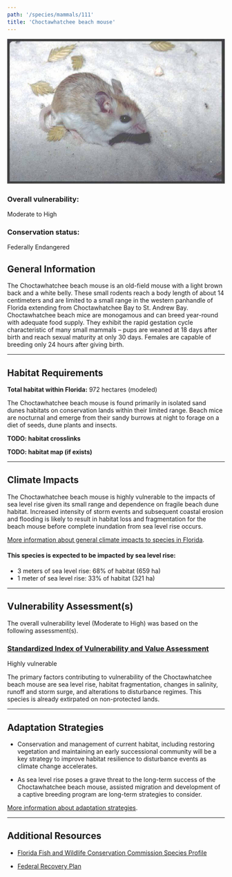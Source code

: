 ```yaml
---
path: '/species/mammals/111'
title: 'Choctawhatchee beach mouse'
---
```


<content-header icon="rodents" title="Choctawhatchee beach mouse" subtitle="Peromyscus polionotus allophrys"></content-header>

<div id="TopSection">

<div class="header-photo"><img src="111.jpg" alt="Photo for Choctawhatchee beach mouse"/></div>

<div>

### Overall vulnerability:

<div class="vulnerability vulnerability-high">Moderate to High</div>

### Conservation status:

Federally Endangered

</div>
</div>

## General Information

The Choctawhatchee beach mouse is an old-field mouse with a light brown back and a white belly.  These small rodents reach a body length of about 14 centimeters and are limited to a small range in the western panhandle of Florida extending from Choctawhatchee Bay to St. Andrew Bay.  Choctawhatchee beach mice are monogamous and can breed year-round with adequate food supply.  They exhibit the rapid gestation cycle characteristic of many small mammals – pups are weaned at 18 days after birth and reach sexual maturity at only 30 days.  Females are capable of breeding only 24 hours after giving birth.

<hr />

## Habitat Requirements

**Total habitat within Florida:** 972 hectares (modeled)

The Choctawhatchee beach mouse is found primarily in isolated sand dunes habitats on conservation lands within their limited range.  Beach mice are nocturnal and emerge from their sandy burrows at night to forage on a diet of seeds, dune plants and insects.

**TODO: habitat crosslinks**

**TODO: habitat map (if exists)**

<hr />

## Climate Impacts

The Choctawhatchee beach mouse is highly vulnerable to the impacts of sea level rise given its small range and dependence on fragile beach dune habitat.  Increased intensity of storm events and subsequent coastal erosion and flooding is likely to result in habitat loss and fragmentation for the beach mouse before complete inundation from sea level rise occurs.

[More information about general climate impacts to species in Florida](/impacts/species).


#### This species is expected to be impacted by sea level rise:

- 3 meters of sea level rise: 68% of habitat (659 ha)
- 1 meter of sea level rise: 33% of habitat (321 ha)
    

<hr />

## Vulnerability Assessment(s)

The overall vulnerability level (Moderate to High) was based on the following assessment(s).
#### 
<div class="vulnerability-header">
<h3><a href="/impacts/vulnerability/sivva/species">Standardized Index of Vulnerability and Value Assessment</a></h3>
<div class="vulnerability vulnerability-high">Highly vulnerable</div>
</div> 

The primary factors contributing to vulnerability of the Choctawhatchee beach mouse  are sea level rise, habitat fragmentation, changes in salinity, runoff and storm surge, and alterations to disturbance regimes. This species is already extirpated on non-protected lands.


<hr />

## Adaptation Strategies

- Conservation and management of current habitat, including restoring vegetation and maintaining an early successional community will be a key strategy to improve habitat resilience to disturbance events as climate change accelerates.

- As sea level rise poses a grave threat to the long-term success of the Choctawhatchee beach mouse, assisted migration and development of a captive breeding program are long-term strategies to consider.

[More information about adaptation strategies](/strategies).

<hr />


## Additional Resources

- [Florida Fish and Wildlife Conservation Commission Species Profile](https://myfwc.com/wildlifehabitats/profiles/mammals/land/choctawhatchee-beach-mouse/)

- [Federal Recovery Plan](https://ecos.fws.gov/docs/recovery_plan/870812.pdf)
